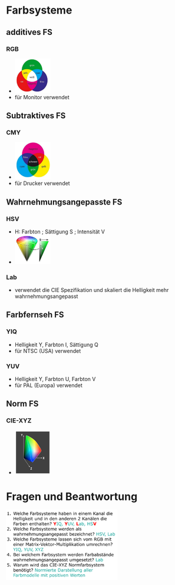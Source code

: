 # Farbsysteme 
## additives FS 
### RGB 
- <img src="https://github.com/ICH-BIN-HXM/images_3DBV/blob/main/Scrennshot_2024-10-27_21-47-49.png?raw=" width="20%" /> 
- für Monitor verwendet 
## Subtraktives FS 
### CMY 
-  <img src="https://github.com/ICH-BIN-HXM/images_3DBV/blob/main/Scrennshot_2024-10-27_21-48-54.png?raw=" width="20%" /> 
- für Drucker verwendet 
## Wahrnehmungsangepasste FS 
### HSV 
- H: Farbton ; Sättigung S ; Intensität V 
- <img src="https://github.com/ICH-BIN-HXM/images_3DBV/blob/main/Scrennshot_2024-10-27_21-51-14.png?raw=" width="20%" /> 
### Lab 
- verwendet die CIE Spezifikation und skaliert die Helligkeit mehr wahrnehmungsangepasst 
## Farbfernseh FS 
### YIQ 
- Helligkeit Y, Farbton I, Sättigung Q 
- für NTSC (USA) verwendet 
### YUV 
- Helligkeit Y, Farbton U, Farbton V 
- für PAL (Europa) verwendet 
## Norm FS 
### CIE-XYZ 
- <img src="https://github.com/ICH-BIN-HXM/images_3DBV/blob/main/Scrennshot_2024-10-27_22-07-31.png?raw=" width="20%" /> 

# Fragen und Beantwortung 
<img src="https://github.com/ICH-BIN-HXM/images_3DBV/blob/main/Scrennshot_2024-10-27_22-09-32.png?raw=" width="60%" /> 
